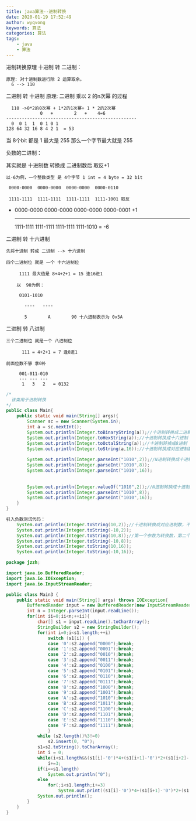 ```yaml
---
title: java算法--进制转换
date: 2020-01-19 17:52:49
author: wyqvong
keywords: 算法
categories: 算法
tags:
    - java
    - 算法
---
```

进制转换原理
    十进制 转 二进制：

    原理: 对十进制数进行除 2 运算取余。
      6 --> 110

  二进制 转 十进制
 原理: 二进制 乘以 2 的n次幂 的过程

      110 ->0*2的0次幂 + 1*2的1次幂+ 1 * 2的2次幂
                 0   +        2   +    4=6
    --------------------------------------------------
      0  0 1  1  0 1 0 1
    128 64 32 16 8 4 2 1  = 53

 当 8个bit 都是 1  最大是 255 那么一个字节最大就是 255
 

 负数的二进制：

 其实就是 十进制数 转换成 二进制数后 取反+1

    以-6为例，一个整数类型 是 4个字节 1 int = 4 byte = 32 bit

     0000-0000  0000-0000  0000-0000  0000-0110

     1111-1111  1111-1111  1111-1111  1111-1001 取反

  + 0000-0000  0000-0000  0000-0000  0000-0001  +1

       --------------------------------------------------

     1111-1111  1111-1111  1111-1111  1111-1010  = -6

 

 二进制 转 十六进制

    先将十进制 转成 二进制 --> 十六进制

    四个二进制位 就是 一个 十六进制位

         1111 最大值是 8+4+2+1 = 15 逢16进1

        以  90为例：

         0101-1010

           ----   ----

           5        A        90 十六进制表示为 0x5A

 二进制 转 八进制

    三个二进制位 就是一个 八进制位

          111 = 4+2+1 = 7 逢8进1

    前面位数不够 拿0补

         001-011-010
         --- --- ---
          1   3   2   = 0132



```java
/*
  该类用于进制转换
*/
public class Main{
    public static void main(String[] args){
    	Scanner sc = new Scanner(System.in);
    	int a = sc.nextInt();
        System.out.println(Integer.toBinaryString(a));//十进制转换成二进制
        System.out.println(Integer.toHexString(a));//十进制转换成十六进制
        System.out.println(Integer.toOctalString(a));//十进制转换成8进制
        System.out.println(Integer.toString(a,16));//十进制转换成对应进制数，不适合用于负数，第一个参数为转换数，第二个参数为转换进制
        
        System.out.println(Integer.parseInt("1010",2));//N进制转换成十进制，返回类型为int,第一个参数为字符串，第二个参数为进制
        System.out.println(Integer.parseInt("1010",8));
        System.out.println(Integer.parseInt("1010",16));
        
        
        System.out.println(Integer.valueOf("1010",2));//N进制转换成十进制，返回类型为int,第一个参数为字符串，第二个参数为进制
        System.out.println(Integer.parseInt("1010",8));
        System.out.println(Integer.parseInt("1010",16));
    }
}
```

```java
引入负数测试代码：
	System.out.println(Integer.toString(10,2));//十进制转换成对应进制数，不适合用于负数
	System.out.println(Integer.toString(-10,2));
	System.out.println(Integer.toString(10,8));//第一个参数为转换数，第二个参数为转换进制
	System.out.println(Integer.toString(-10,8));
	System.out.println(Integer.toString(10,16));
	System.out.println(Integer.toString(-10,16));
```


```java
package jzzh;

import java.io.BufferedReader;
import java.io.IOException;
import java.io.InputStreamReader;

public class Main3 {
	public static void main(String[] args) throws IOException{
		BufferedReader input = new BufferedReader(new InputStreamReader(System.in));
		int n = Integer.parseInt(input.readLine());
		for(int ii=0;ii<n;++ii){
			char[] s1 = input.readLine().toCharArray();
			StringBuilder s2 = new StringBuilder();
			for(int i=0;i<s1.length;++i)
				switch (s1[i]) {
				case '0':s2.append("0000");break;
	            case '1':s2.append("0001");break;
	            case '2':s2.append("0010");break;
	            case '3':s2.append("0011");break;
	            case '4':s2.append("0100");break;
	            case '5':s2.append("0101");break;
	            case '6':s2.append("0110");break;
	            case '7':s2.append("0111");break;
	            case '8':s2.append("1000");break;
	            case '9':s2.append("1001");break;
	            case 'A':s2.append("1010");break;
	            case 'B':s2.append("1011");break;
	            case 'C':s2.append("1100");break;
	            case 'D':s2.append("1101");break;
	            case 'E':s2.append("1110");break;
	            case 'F':s2.append("1111");break;
				}
			while (s2.length()%3!=0)
				s2.insert(0, "0");
			s1=s2.toString().toCharArray();
			int i = 0;
			while(i<s1.length&&(s1[i]-'0')*4+(s1[i+1]-'0')*2+(s1[i+2]-'0')==0)//-'0'的目的是为了把字符串变成数字类型
				i+=3;
			if(i==s1.length)
				System.out.println("0");
			else
				for(;i<s1.length;i+=3)
					System.out.print((s1[i]-'0')*4+(s1[i+1]-'0')*2+(s1[i+2]-'0'));
			System.out.println();
		}
	}
}
```
